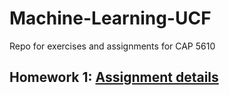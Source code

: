 # Machine-Learning-UCF
Repo for exercises and assignments for CAP 5610
## Homework 1: [Assignment details](https://github.com/schneider128k/machine_learning_course/blob/master/homework/hw1.md)
